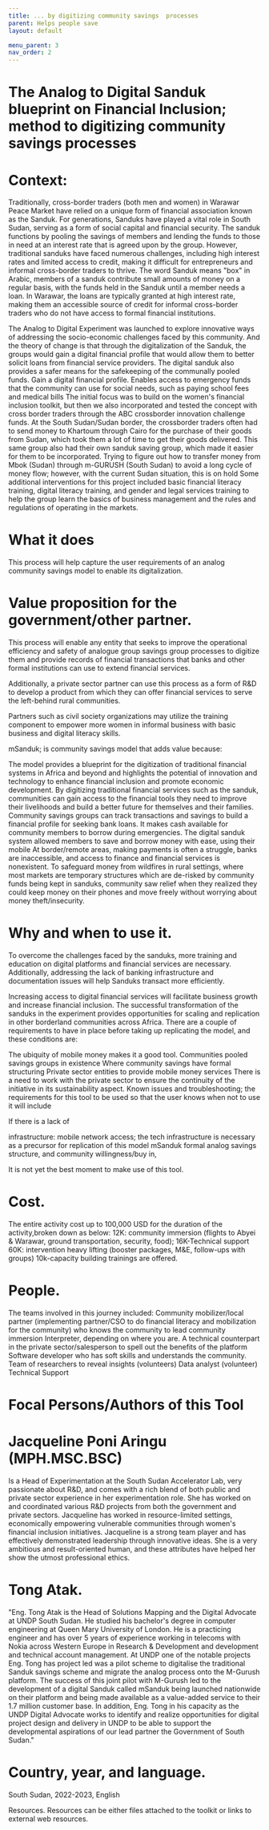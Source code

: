 ```yaml
---
title: ... by digitizing community savings  processes
parent: Helps people save
layout: default

menu_parent: 3
nav_order: 2
---
```




# The Analog to Digital Sanduk blueprint on Financial Inclusion; method to digitizing community savings processes


# Context:
Traditionally, cross-border traders (both men and women) in Warawar Peace Market have relied on a unique form of financial association known as the Sanduk. For generations, Sanduks have played a vital role in South Sudan, serving as a form of social capital and financial security. The sanduk functions by pooling the savings of members and lending the funds to those in need at an interest rate that is agreed upon by the group. However, traditional sanduks have faced numerous challenges, including high interest rates and limited access to credit, making it difficult for entrepreneurs and informal cross-border traders to thrive.
The word Sanduk means "box" in Arabic, members of a sanduk contribute small amounts of money on a regular basis, with the funds held in the Sanduk until a member needs a loan. In Warawar, the loans are typically granted at high interest rate, making them an accessible source of credit for informal cross-border traders who do not have access to formal financial institutions.

The Analog to Digital Experiment was launched to explore innovative ways of addressing the socio-economic challenges faced by this community. And the theory of change is that through the digitalization of the Sanduk, the groups would gain a digital financial profile that would allow them to better solicit loans from financial service providers. The digital sanduk also provides a safer means for the safekeeping of the communally pooled funds.
Gain a digital financial profile. Enables access to emergency funds that the community can use for social needs, such as paying school fees and medical bills
The initial focus was to build on the women's financial inclusion toolkit, but then we also incorporated and tested the concept with cross border traders through the ABC crossborder innovation challenge funds. At the South Sudan/Sudan border, the crossborder traders often had to send money to Khartoum through Cairo for the purchase of their goods from Sudan, which took them a lot of time to get their goods delivered. This same group also had their own sanduk saving group, which made it easier for them to be incorporated.
Trying to figure out how to transfer money from Mbok (Sudan) through m-GURUSH (South Sudan) to avoid a long cycle of money flow; however, with the current Sudan situation, this is on hold
Some additional interventions for this project included basic financial literacy training, digital literacy training, and gender and legal services training to help the group learn the basics of business management and the rules and regulations of operating in the markets.

# What it does
This process will help capture the user requirements of an analog community savings model to enable its digitalization.

# Value proposition for the government/other partner.
This process will enable any entity that seeks to improve the operational efficiency and safety of analogue group savings group processes to digitize them and provide records of financial transactions that banks and other formal institutions can use to extend financial services.

Additionally, a private sector partner can use this process as a form of R&D to develop a product from which they can offer financial services to serve the left-behind rural communities.

Partners such as civil society organizations may utilize the training component to empower more women in informal business with basic business and digital literacy skills.

mSanduk; is community savings model that adds value because:

The model provides a blueprint for the digitization of traditional financial systems in Africa and beyond and highlights the potential of innovation and technology to enhance financial inclusion and promote economic development.
By digitizing traditional financial services such as the sanduk, communities can gain access to the financial tools they need to improve their livelihoods and build a better future for themselves and their families.
Community savings groups can track transactions and savings to build a financial profile for seeking bank loans.
It makes cash available for community members to borrow during emergencies. The digital sanduk system allowed members to save and borrow money with ease, using their mobile
At border/remote areas, making payments is often a struggle, banks are inaccessible, and access to finance and financial services is nonexistent.
To safeguard money from wildfires in rural settings, where most markets are temporary structures which are de-risked by community funds being kept in sanduks,
community saw relief when they realized they could keep money on their phones and move freely without worrying about money theft/insecurity.

# Why and when to use it.
To overcome the challenges faced by the sanduks, more training and education on digital platforms and financial services are necessary. Additionally, addressing the lack of banking infrastructure and documentation issues will help Sanduks transact more efficiently.

Increasing access to digital financial services will facilitate business growth and increase financial inclusion. The successful transformation of the sanduks in the experiment provides opportunities for scaling and replication in other borderland communities across Africa. There are a couple of requirements to have in place before taking up replicating the model, and these conditions are:

The ubiquity of mobile money makes it a good tool.
Communities pooled savings groups in existence
Where community savings have formal structuring
Private sector entities to provide mobile money services
There is a need to work with the private sector to ensure the continuity of the initiative in its sustainability aspect.
Known issues and troubleshooting; the requirements for this tool to be used so that the user knows when not to use it will include

If there is a lack of

infrastructure: mobile network access; the tech infrastructure is necessary as a precursor for replication of this model mSanduk
formal analog savings structure, and
community willingness/buy in,

It is not yet the best moment to make use of this tool.

# Cost. 
The entire activity cost up to 100,000 USD for the duration of the activity,broken down as below:
12K: community immersion (flights to Abyei & Warawar, ground transportation, security, food); 
16K-Technical support 
60K: intervention heavy lifting (booster packages, M&E, follow-ups with groups)
10k-capacity building trainings are offered.

# People.
The teams involved in this journey included:
Community mobilizer/local partner (implementing partner/CSO to do financial literacy and mobilization for the community) who knows the community to lead community immersion
Interpreter, depending on where you are.
A technical counterpart in the private sector/salesperson to spell out the benefits of the platform Software developer who has soft skills and understands the community.
Team of researchers to reveal insights (volunteers)
Data analyst (volunteer)
Technical Support

# Focal Persons/Authors of this Tool

# Jacqueline Poni Aringu (MPH.MSC.BSC)

Is a Head of Experimentation at the South Sudan Accelerator Lab, very passionate about R&D, and comes with a rich blend of both public and private sector experience in her experimentation role. She has worked on and coordinated various R&D projects from both the government and private sectors. Jacqueline has worked in resource-limited settings, economically empowering vulnerable communities through women's financial inclusion initiatives.
Jacqueline is a strong team player and has effectively demonstrated leadership through innovative ideas. She is a very ambitious and result-oriented human, and these attributes have helped her show the utmost professional ethics.

# Tong Atak.

"Eng. Tong Atak is the Head of Solutions Mapping and the Digital Advocate at UNDP South Sudan. He studied his bachelor's degree in computer engineering at Queen Mary University of London. He is a practicing engineer and has over 5 years of experience working in telecoms with Nokia across Western Europe in Research & Development and development and technical account management.
At UNDP one of the notable projects Eng. Tong has project led was a pilot scheme to digitalise the traditional Sanduk savings scheme and migrate the analog process onto the M-Gurush platform. The success of this joint pilot with M-Gurush led to the development of a digital Sanduk called mSanduk being launched nationwide on their platform and being made available as a value-added service to their 1.7 million customer base.
In addition, Eng. Tong in his capacity as the UNDP Digital Advocate works to identify and realize opportunities for digital project design and delivery in UNDP to be able to support the developmental aspirations of our lead partner the Government of South Sudan."

# Country, year, and language. 
South Sudan, 2022-2023, English

Resources. Resources can be either files attached to the toolkit or links to external web resources.

